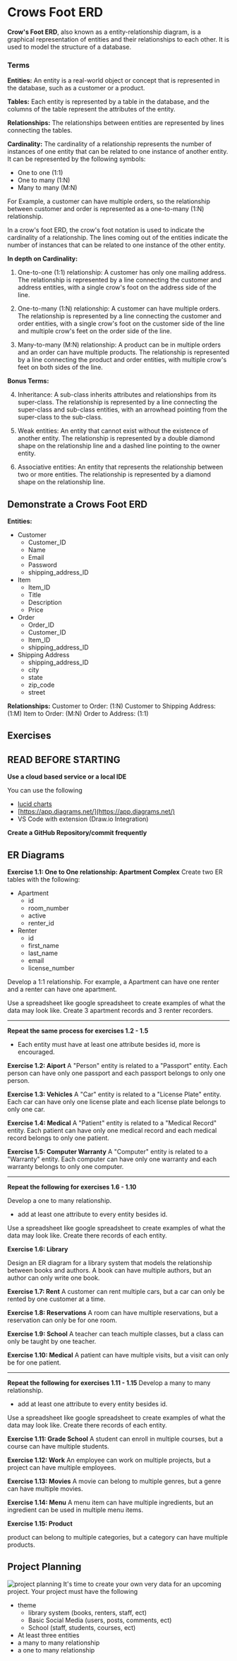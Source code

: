 # Crows Foot ERD

**Crow's Foot ERD**, also known as a entity-relationship diagram, is a graphical representation of entities and their relationships to each other. It is used to model the structure of a database.

### Terms

**Entities:** An entity is a real-world object or concept that is represented in the database, such as a customer or a product.

**Tables:** Each entity is represented by a table in the database, and the columns of the table represent the attributes of the entity.

**Relationships:** The relationships between entities are represented by lines connecting the tables.

**Cardinality:** The cardinality of a relationship represents the number of instances of one entity that can be related to one instance of another entity. It can be represented by the following symbols:

- One to one (1:1)
- One to many (1:N)
- Many to many (M:N)

For Example, a customer can have multiple orders, so the relationship between customer and order is represented as a one-to-many (1:N) relationship.

In a crow's foot ERD, the crow's foot notation is used to indicate the cardinality of a relationship. The lines coming out of the entities indicate the number of instances that can be related to one instance of the other entity.

**In depth on Cardinality:**

1. One-to-one (1:1) relationship: A customer has only one mailing address. The relationship is represented by a line connecting the customer and address entities, with a single crow's foot on the address side of the line.

2. One-to-many (1:N) relationship: A customer can have multiple orders. The relationship is represented by a line connecting the customer and order entities, with a single crow's foot on the customer side of the line and multiple crow's feet on the order side of the line.

3. Many-to-many (M:N) relationship: A product can be in multiple orders and an order can have multiple products. The relationship is represented by a line connecting the product and order entities, with multiple crow's feet on both sides of the line.

**Bonus Terms:**

4. Inheritance: A sub-class inherits attributes and relationships from its super-class. The relationship is represented by a line connecting the super-class and sub-class entities, with an arrowhead pointing from the super-class to the sub-class.

5. Weak entities: An entity that cannot exist without the existence of another entity. The relationship is represented by a double diamond shape on the relationship line and a dashed line pointing to the owner entity.

6. Associative entities: An entity that represents the relationship between two or more entities. The relationship is represented by a diamond shape on the relationship line.

## Demonstrate a Crows Foot ERD

**Entities:**

- Customer
  - Customer_ID
  - Name
  - Email
  - Password
  - shipping_address_ID
- Item
  - Item_ID
  - Title
  - Description
  - Price
- Order
  - Order_ID
  - Customer_ID
  - Item_ID
  - shipping_address_ID
- Shipping Address
  - shipping_address_ID
  - city
  - state
  - zip_code
  - street

**Relationships:**
Customer to Order: (1:N)
Customer to Shipping Address: (1:M)
Item to Order: (M:N)
Order to Address: (1:1)

## Exercises

## READ BEFORE STARTING

**Use a cloud based service or a local IDE**<br>

You can use the following

- [lucid charts](https://www.lucidchart.com/pages/)
- [https://app.diagrams.net/](https://app.diagrams.net/)
- VS Code with extension (Draw.io Integration)

**Create a GitHub Repository/commit frequently**<br>

## ER Diagrams

**Exercise 1.1: One to One relationship: Apartment Complex**
Create two ER tables with the following:

- Apartment
  - id
  - room_number
  - active
  - renter_id
- Renter
  - id
  - first_name
  - last_name
  - email
  - license_number

Develop a 1:1 relationship. For example, a Apartment can have one renter and a renter can have one apartment.

Use a spreadsheet like google spreadsheet to create examples of what the data may look like. Create 3 apartment records and 3 renter recorders.

---

**Repeat the same process for exercises 1.2 - 1.5**

- Each entity must have at least one attribute besides id, more is encouraged.

**Exercise 1.2: Aiport**
A "Person" entity is related to a "Passport" entity. Each person can have only one passport and each passport belongs to only one person.

**Exercise 1.3: Vehicles**
A "Car" entity is related to a "License Plate" entity. Each car can have only one license plate and each license plate belongs to only one car.

**Exercise 1.4: Medical**
A "Patient" entity is related to a "Medical Record" entity. Each patient can have only one medical record and each medical record belongs to only one patient.

**Exercise 1.5: Computer Warranty**
A "Computer" entity is related to a "Warranty" entity. Each computer can have only one warranty and each warranty belongs to only one computer.

---

**Repeat the following for exercises 1.6 - 1.10**

Develop a one to many relationship.

- add at least one attribute to every entity besides id.

Use a spreadsheet like google spreadsheet to create examples of what the data may look like. Create there records of each entity.

**Exercise 1.6: Library**

Design an ER diagram for a library system that models the relationship between books and authors. A book can have multiple authors, but an author can only write one book.

**Exercise 1.7: Rent**
A customer can rent multiple cars, but a car can only be rented by one customer at a time.

**Exercise 1.8: Reservations**
A room can have multiple reservations, but a reservation can only be for one room.

**Exercise 1.9: School**
A teacher can teach multiple classes, but a class can only be taught by one teacher.

**Exercise 1.10: Medical**
A patient can have multiple visits, but a visit can only be for one patient.

---

**Repeat the following for exercises 1.11 - 1.15**
Develop a many to many relationship.

- add at least one attribute to every entity besides id.

Use a spreadsheet like google spreadsheet to create examples of what the data may look like. Create there records of each entity.

**Exercise 1.11: Grade School**
A student can enroll in multiple courses, but a course can have multiple students.

**Exercise 1.12: Work**
An employee can work on multiple projects, but a project can have multiple employees.

**Exercise 1.13: Movies**
A movie can belong to multiple genres, but a genre can have multiple movies.

**Exercise 1.14: Menu**
A menu item can have multiple ingredients, but an ingredient can be used in multiple menu items.

**Exercise 1.15: Product**

product can belong to multiple categories, but a category can have multiple products.


## Project Planning 

![project planning](../assets/images/C6/project.webp)
It's time to create your own very data for an upcoming project. Your project must have the following 
- theme 
  - library system (books, renters, staff, ect)
  - Basic Social Media (users, posts, comments, ect)
  - School (staff, students, courses, ect)
- At least three entities
- a many to many relationship 
- a one to many relationship
